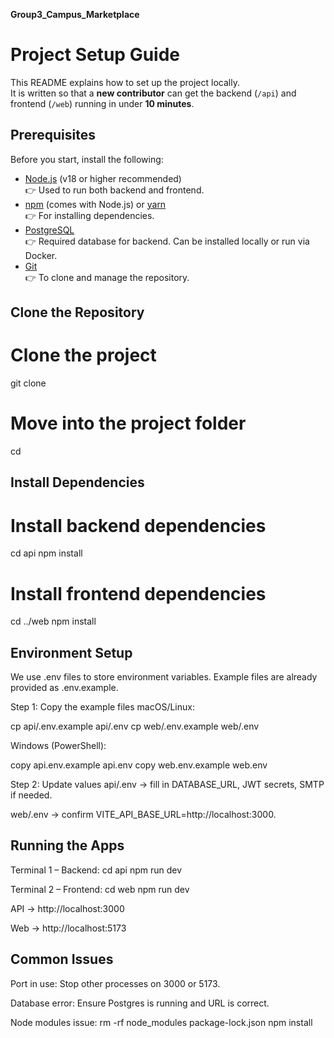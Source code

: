 **Group3_Campus_Marketplace**

# Project Setup Guide

This README explains how to set up the project locally.  
It is written so that a **new contributor** can get the backend (`/api`) and frontend (`/web`) running in under **10 minutes**.

## Prerequisites

Before you start, install the following:

- [Node.js](https://nodejs.org/) (v18 or higher recommended)  
  👉 Used to run both backend and frontend.  
- [npm](https://www.npmjs.com/) (comes with Node.js) or [yarn](https://yarnpkg.com/)  
  👉 For installing dependencies.  
- [PostgreSQL](https://www.postgresql.org/)  
  👉 Required database for backend. Can be installed locally or run via Docker.  
- [Git](https://git-scm.com/)  
  👉 To clone and manage the repository.  

## Clone the Repository
# Clone the project
git clone <your-repo-url>

# Move into the project folder
cd <repo-name>

## Install Dependencies
# Install backend dependencies
cd api
npm install

# Install frontend dependencies
cd ../web
npm install

## Environment Setup

We use .env files to store environment variables.
Example files are already provided as .env.example.

Step 1: Copy the example files
macOS/Linux:

cp api/.env.example api/.env
cp web/.env.example web/.env

Windows (PowerShell):

copy api\.env.example api\.env
copy web\.env.example web\.env

Step 2: Update values
api/.env → fill in DATABASE_URL, JWT secrets, SMTP if needed.

web/.env → confirm VITE_API_BASE_URL=http://localhost:3000.

## Running the Apps
Terminal 1 – Backend:
cd api
npm run dev

Terminal 2 – Frontend:
cd web
npm run dev

API → http://localhost:3000

Web → http://localhost:5173

## Common Issues

Port in use: Stop other processes on 3000 or 5173.

Database error: Ensure Postgres is running and URL is correct.

Node modules issue:
rm -rf node_modules package-lock.json
npm install
